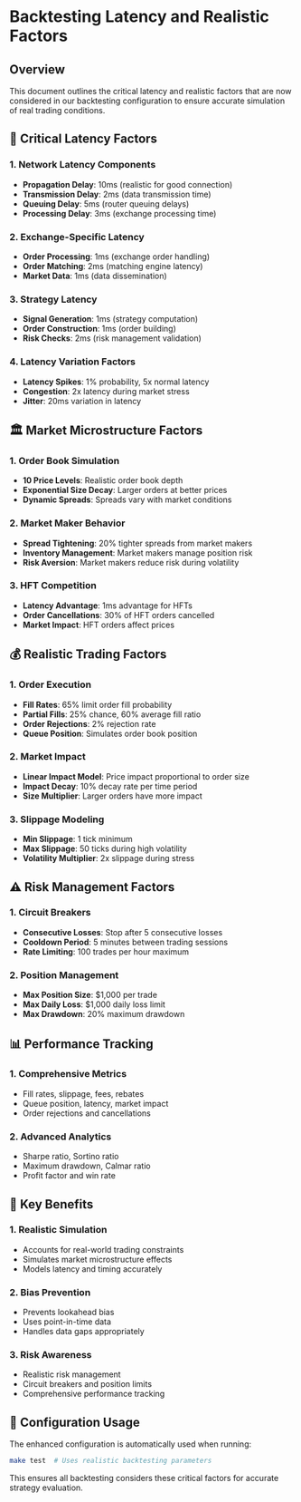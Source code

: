 # Backtesting Latency and Realistic Factors

## Overview
This document outlines the critical latency and realistic factors that are now considered in our backtesting configuration to ensure accurate simulation of real trading conditions.

## 🚀 Critical Latency Factors

### **1. Network Latency Components**
- **Propagation Delay**: 10ms (realistic for good connection)
- **Transmission Delay**: 2ms (data transmission time)
- **Queuing Delay**: 5ms (router queuing delays)
- **Processing Delay**: 3ms (exchange processing time)

### **2. Exchange-Specific Latency**
- **Order Processing**: 1ms (exchange order handling)
- **Order Matching**: 2ms (matching engine latency)
- **Market Data**: 1ms (data dissemination)

### **3. Strategy Latency**
- **Signal Generation**: 1ms (strategy computation)
- **Order Construction**: 1ms (order building)
- **Risk Checks**: 2ms (risk management validation)

### **4. Latency Variation Factors**
- **Latency Spikes**: 1% probability, 5x normal latency
- **Congestion**: 2x latency during market stress
- **Jitter**: 20ms variation in latency

## 🏛️ Market Microstructure Factors

### **1. Order Book Simulation**
- **10 Price Levels**: Realistic order book depth
- **Exponential Size Decay**: Larger orders at better prices
- **Dynamic Spreads**: Spreads vary with market conditions

### **2. Market Maker Behavior**
- **Spread Tightening**: 20% tighter spreads from market makers
- **Inventory Management**: Market makers manage position risk
- **Risk Aversion**: Market makers reduce risk during volatility

### **3. HFT Competition**
- **Latency Advantage**: 1ms advantage for HFTs
- **Order Cancellations**: 30% of HFT orders cancelled
- **Market Impact**: HFT orders affect prices

## 💰 Realistic Trading Factors

### **1. Order Execution**
- **Fill Rates**: 65% limit order fill probability
- **Partial Fills**: 25% chance, 60% average fill ratio
- **Order Rejections**: 2% rejection rate
- **Queue Position**: Simulates order book position

### **2. Market Impact**
- **Linear Impact Model**: Price impact proportional to order size
- **Impact Decay**: 10% decay rate per time period
- **Size Multiplier**: Larger orders have more impact

### **3. Slippage Modeling**
- **Min Slippage**: 1 tick minimum
- **Max Slippage**: 50 ticks during high volatility
- **Volatility Multiplier**: 2x slippage during stress

## ⚠️ Risk Management Factors

### **1. Circuit Breakers**
- **Consecutive Losses**: Stop after 5 consecutive losses
- **Cooldown Period**: 5 minutes between trading sessions
- **Rate Limiting**: 100 trades per hour maximum

### **2. Position Management**
- **Max Position Size**: $1,000 per trade
- **Max Daily Loss**: $1,000 daily loss limit
- **Max Drawdown**: 20% maximum drawdown

## 📊 Performance Tracking

### **1. Comprehensive Metrics**
- Fill rates, slippage, fees, rebates
- Queue position, latency, market impact
- Order rejections and cancellations

### **2. Advanced Analytics**
- Sharpe ratio, Sortino ratio
- Maximum drawdown, Calmar ratio
- Profit factor and win rate

## 🎯 Key Benefits

### **1. Realistic Simulation**
- Accounts for real-world trading constraints
- Simulates market microstructure effects
- Models latency and timing accurately

### **2. Bias Prevention**
- Prevents lookahead bias
- Uses point-in-time data
- Handles data gaps appropriately

### **3. Risk Awareness**
- Realistic risk management
- Circuit breakers and position limits
- Comprehensive performance tracking

## 🔧 Configuration Usage

The enhanced configuration is automatically used when running:
```bash
make test  # Uses realistic backtesting parameters
```

This ensures all backtesting considers these critical factors for accurate strategy evaluation. 